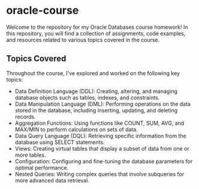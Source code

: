 # oracle-course

Welcome to the repository for my Oracle Databases course homework! In this repository, you will find a collection of assignments, code examples, and resources related to various topics covered in the course.

## Topics Covered

Throughout the course, I've explored and worked on the following key topics:

* Data Definition Language (DDL): Creating, altering, and managing database objects such as tables, indexes, and constraints.
* Data Manipulation Language (DML): Performing operations on the data stored in the database, including inserting, updating, and deleting records.
* Aggregation Functions: Using functions like COUNT, SUM, AVG, and MAX/MIN to perform calculations on sets of data.
* Data Query Language (DQL): Retrieving specific information from the database using SELECT statements.
* Views: Creating virtual tables that display a subset of data from one or more tables.
* Configuration: Configuring and fine-tuning the database parameters for optimal performance.
* Nested Queries: Writing complex queries that involve subqueries for more advanced data retrieval.
